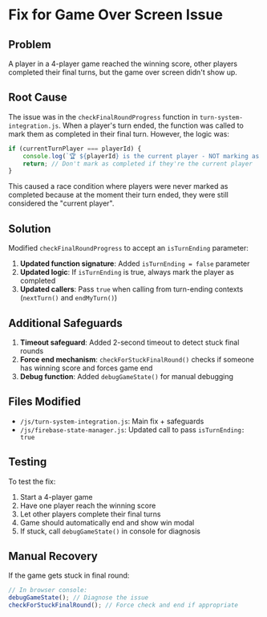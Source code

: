 # Fix for Game Over Screen Issue

## Problem
A player in a 4-player game reached the winning score, other players completed their final turns, but the game over screen didn't show up.

## Root Cause
The issue was in the `checkFinalRoundProgress` function in `turn-system-integration.js`. When a player's turn ended, the function was called to mark them as completed in their final turn. However, the logic was:

```javascript
if (currentTurnPlayer === playerId) {
    console.log(`🏆 ${playerId} is the current player - NOT marking as completed`);
    return; // Don't mark as completed if they're the current player
}
```

This caused a race condition where players were never marked as completed because at the moment their turn ended, they were still considered the "current player".

## Solution
Modified `checkFinalRoundProgress` to accept an `isTurnEnding` parameter:

1. **Updated function signature**: Added `isTurnEnding = false` parameter
2. **Updated logic**: If `isTurnEnding` is true, always mark the player as completed
3. **Updated callers**: Pass `true` when calling from turn-ending contexts (`nextTurn()` and `endMyTurn()`)

## Additional Safeguards
1. **Timeout safeguard**: Added 2-second timeout to detect stuck final rounds
2. **Force end mechanism**: `checkForStuckFinalRound()` checks if someone has winning score and forces game end
3. **Debug function**: Added `debugGameState()` for manual debugging

## Files Modified
- `/js/turn-system-integration.js`: Main fix + safeguards
- `/js/firebase-state-manager.js`: Updated call to pass `isTurnEnding: true`

## Testing
To test the fix:
1. Start a 4-player game
2. Have one player reach the winning score
3. Let other players complete their final turns
4. Game should automatically end and show win modal
5. If stuck, call `debugGameState()` in console for diagnosis

## Manual Recovery
If the game gets stuck in final round:
```javascript
// In browser console:
debugGameState(); // Diagnose the issue
checkForStuckFinalRound(); // Force check and end if appropriate
```
